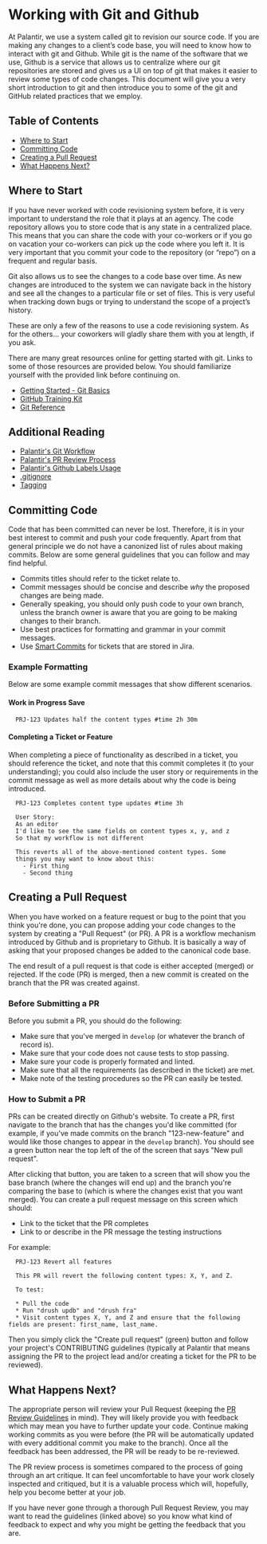 # Working with Git and Github

At Palantir, we use a system called git to revision our source code. If you are making any changes to a client’s code base, you will need to know how to interact with git and Github. While git is the name of the software that we use, Github is a service that allows us to centralize where our git repositories are stored and gives us a UI on top of git that makes it easier to review some types of code changes. This document will give you a very short introduction to git and then introduce you to some of the git and GitHub related practices that we employ.

## Table of Contents

* [Where to Start](#where-to-start)
* [Committing Code](#committing-code)
* [Creating a Pull Request](#creating-a-pull-request)
* [What Happens Next?](#what-happens-next)

## Where to Start

If you have never worked with code revisioning system before, it is very important to understand the role that it plays at an agency. The code repository allows you to store code that is any state in a centralized place. This means that you can share the code with your co-workers or if you go on vacation your co-workers can pick up the code where you left it. It is very important that you commit your code to the repository (or “repo”) on a frequent and regular basis. 

Git also allows us to see the changes to a code base over time. As new changes are introduced to the system we can navigate back in the history and see all the changes to a particular file or set of files. This is very useful when tracking down bugs or trying to understand the scope of a project’s history. 

These are only a few of the reasons to use a code revisioning system. As for the others... your coworkers will gladly share them with you at length, if you ask.

There are many great resources online for getting started with git. Links to some of those resources are provided below. You should familiarize yourself with the provided link before continuing on. 

* [Getting Started - Git Basics](https://git-scm.com/book/en/v2/Getting-Started-Git-Basics)
* [GitHub Training Kit](https://training.github.com/kit/)
* [Git Reference](http://gitref.org/)

## Additional Reading

* [Palantir's Git Workflow](workflow.md)
* [Palantir's PR Review Process](pr_review.md)
* [Palantir's Github Labels Usage](github-labels.md)
* [.gitignore](gitignore.md)
* [Tagging](tagging.md)

## Committing Code

Code that has been committed can never be lost. Therefore, it is in your best interest to commit and push your code frequently. Apart from that general principle we do not have a canonized list of rules about making commits. Below are some general guidelines that you can follow and may find helpful.

* Commits titles should refer to the ticket relate to.
* Commit messages should be concise and describe _why_ the proposed changes are being made.
* Generally speaking, you should only push code to your own branch, unless the branch owner is aware that you are going to be making changes to their branch.
* Use best practices for formatting and grammar in your commit messages.
* Use [Smart Commits](https://confluence.atlassian.com/fisheye/using-smart-commits-298976812.html) for tickets that are stored in Jira.

### Example Formatting

Below are some example commit messages that show different scenarios.

#### Work in Progress Save

````
  PRJ-123 Updates half the content types #time 2h 30m
````

#### Completing a Ticket or Feature

When completing a piece of functionality as described in a ticket, you should reference the ticket, and note that this commit completes it (to your understanding); you could also include the user story or requirements in the commit message as well as more details about why the code is being introduced.

````
  PRJ-123 Completes content type updates #time 3h

  User Story:
  As an editor
  I'd like to see the same fields on content types x, y, and z
  So that my workflow is not different

  This reverts all of the above-mentioned content types. Some
  things you may want to know about this:
    - First thing
    - Second thing
````

## Creating a Pull Request

When you have worked on a feature request or bug to the point that you think you're done, you can propose adding your code changes to the system by creating a "Pull Request" (or PR). A PR is a workflow mechanism introduced by Github and is proprietary to Github. It is basically a way of asking that your proposed changes be added to the canonical code base.

The end result of a pull request is that code is either accepted (merged) or rejected. If the code (PR) is merged, then a new commit is created on the branch that the PR was created against.

### Before Submitting a PR

Before you submit a PR, you should do the following:

* Make sure that you've merged in ```develop``` (or whatever the branch of record is).
* Make sure that your code does not cause tests to stop passing.
* Make sure your code is properly formated and linted.
* Make sure that all the requirements (as described in the ticket) are met.
* Make note of the testing procedures so the PR can easily be tested.

### How to Submit a PR

PRs can be created directly on Github's website. To create a PR, first navigate to the branch that has the changes you'd like committed (for example, if you've made commits on the branch "123-new-feature" and would like those changes to appear in the ```develop``` branch). You should see a green button near the top left of the of the screen that says "New pull request".

After clicking that button, you are taken to a screen that will show you the base branch (where the changes will end up) and the branch you're comparing the base to (which is where the changes exist that you want merged). You can create a pull request message on this screen which should:

* Link to the ticket that the PR completes
* Link to or describe in the PR message the testing instructions

For example:

````
  PRJ-123 Revert all features

  This PR will revert the following content types: X, Y, and Z.

  To test:

  * Pull the code
  * Run "drush updb" and "drush fra"
  * Visit content types X, Y, and Z and ensure that the following fields are present: first_name, last_name.
````

Then you simply click the "Create pull request" (green) button and follow your project's CONTRIBUTING guidelines (typically at Palantir that means assigning the PR to the project lead and/or creating a ticket for the PR to be reviewed).

## What Happens Next?

The appropriate person will review your Pull Request (keeping the [PR Review Guidelines](https://github.com/palantirnet/development_documentation/blob/master/guidelines/pr_review.md) in mind). They will likely provide you with feedback which may mean you have to further update your code. Continue making working commits as you were before (the PR will be automatically updated with every additional commit you make to the branch). Once all the feedback has been addressed, the PR will be ready to be re-reviewed.

The PR review process is sometimes compared to the process of going through an art critique. It can feel uncomfortable to have your work closely inspected and critiqued, but it is a valuable process which will, hopefully, help you become better at your job.

If you have never gone through a thorough Pull Request Review, you may want to read the guidelines (linked above) so you know what kind of feedback to expect and why you might be getting the feedback that you are.
